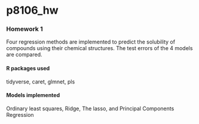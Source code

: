 # p8106_hw

### Homework 1
Four regression methods are implemented to predict the solubility of compounds using their chemical structures. The test errors of the 4 models are compared. 
#### R packages used

tidyverse, caret, glmnet, pls

#### Models implemented

Ordinary least squares, Ridge, The lasso, and Principal Components Regression


